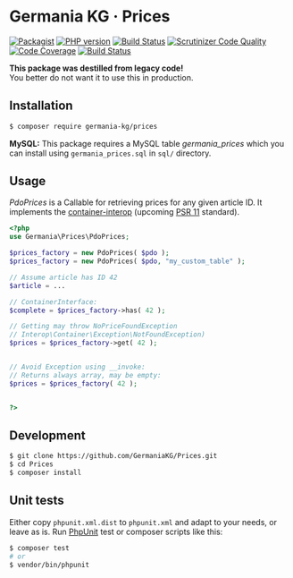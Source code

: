 # Germania KG · Prices

[![Packagist](https://img.shields.io/packagist/v/germania-kg/prices.svg?style=flat)](https://packagist.org/packages/germania-kg/prices)
[![PHP version](https://img.shields.io/packagist/php-v/germania-kg/prices.svg)](https://packagist.org/packages/germania-kg/prices)
[![Build Status](https://img.shields.io/travis/GermaniaKG/Prices.svg?label=Travis%20CI)](https://travis-ci.org/GermaniaKG/Prices)
[![Scrutinizer Code Quality](https://scrutinizer-ci.com/g/GermaniaKG/Prices/badges/quality-score.png?b=master)](https://scrutinizer-ci.com/g/GermaniaKG/Prices/?branch=master)
[![Code Coverage](https://scrutinizer-ci.com/g/GermaniaKG/Prices/badges/coverage.png?b=master)](https://scrutinizer-ci.com/g/GermaniaKG/Prices/?branch=master)
[![Build Status](https://scrutinizer-ci.com/g/GermaniaKG/Prices/badges/build.png?b=master)](https://scrutinizer-ci.com/g/GermaniaKG/Prices/build-status/master)

**This package was destilled from legacy code!**   
You better do not want it to use this in production.


## Installation

```bash
$ composer require germania-kg/prices
```

**MySQL:** This package requires a MySQL table *germania_prices* which you can install using `germania_prices.sql` in `sql/` directory.


## Usage

*PdoPrices* is a Callable for retrieving prices for any given article ID. It implements the [container-interop](https://github.com/container-interop/container-interop) (upcoming [PSR 11](https://github.com/php-fig/fig-standards/blob/master/proposed/container.md) standard). 

```php
<?php
use Germania\Prices\PdoPrices;

$prices_factory = new PdoPrices( $pdo );
$prices_factory = new PdoPrices( $pdo, "my_custom_table" );

// Assume article has ID 42
$article = ...

// ContainerInterface:
$complete = $prices_factory->has( 42 );

// Getting may throw NoPriceFoundException
// Interop\Container\Exception\NotFoundException)
$prices = $prices_factory->get( 42 );


// Avoid Exception using __invoke:
// Returns always array, may be empty:
$prices = $prices_factory( 42 );


?>
```

## Development

```bash
$ git clone https://github.com/GermaniaKG/Prices.git
$ cd Prices
$ composer install
```

## Unit tests

Either copy `phpunit.xml.dist` to `phpunit.xml` and adapt to your needs, or leave as is. Run [PhpUnit](https://phpunit.de/) test or composer scripts like this:

```bash
$ composer test
# or
$ vendor/bin/phpunit
```


